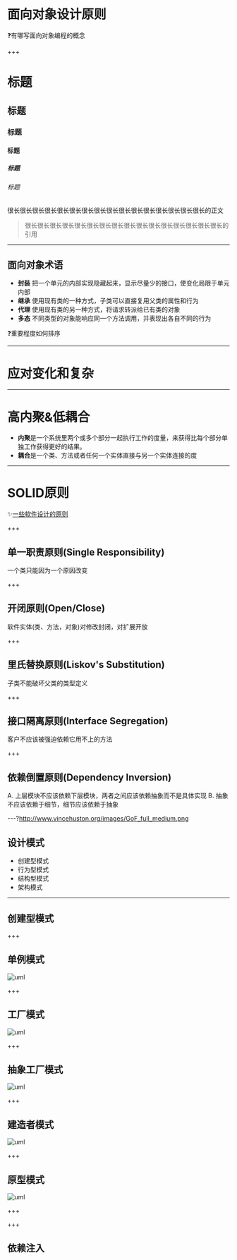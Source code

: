 
# 面向对象设计原则

❓有哪写面向对象编程的概念

+++
# 标题
## 标题
### 标题
#### 标题
##### 标题
###### 标题

很长很长很长很长很长很长很长很长很长很长很长很长很长很长很长很长的正文

> 很长很长很长很长很长很长很长很长很长很长很长很长很长很长很长很长的引用

---

## 面向对象术语

* **封装** 把一个单元的内部实现隐藏起来，显示尽量少的接口，使变化局限于单元内部
* **继承** 使用现有类的一种方式，子类可以直接复用父类的属性和行为
* **代理** 使用现有类的另一种方式，将请求转派给已有类的对象
* **多态** 不同类型的对象能响应同一个方法调用，并表现出各自不同的行为

❓重要程度如何排序

<!--
封装->委托->继承
继承的问题
-->

---

# 应对变化和复杂

---

# 高内聚&低耦合

* **内聚**是一个系统里两个或多个部分一起执行工作的度量，来获得比每个部分单独工作获得更好的结果。  
* **耦合**是一个类、方法或者任何一个实体直接与另一个实体连接的度

---

# SOLID原则

✨[一些软件设计的原则](http://coolshell.cn/articles/4535.html)

+++

## 单一职责原则(Single Responsibility)

一个类只能因为一个原因改变

<!--
代码重复，不同“方向”的变化
-->

+++

## 开闭原则(Open/Close)

软件实体(类、方法，对象)对修改封闭，对扩展开放

<!--
面向接口编程，组合由于继承(LSP)
-->

+++

## 里氏替换原则(Liskov's Substitution)

子类不能破坏父类的类型定义

<!--
继承关系的开闭原则，契约
-->

+++

## 接口隔离原则(Interface Segregation)

客户不应该被强迫依赖它用不上的方法

+++

## 依赖倒置原则(Dependency Inversion)

A. 上层模块不应该依赖下层模块，两者之间应该依赖抽象而不是具体实现
B. 抽象不应该依赖于细节，细节应该依赖于抽象

---?http://www.vincehuston.org/images/GoF_full_medium.png

## 设计模式

* 创建型模式
* 行为型模式
* 结构型模式
* 架构模式

---

## 创建型模式

+++

## 单例模式

![uml](https://www.tutorialspoint.com/design_pattern/images/singleton_pattern_uml_diagram.jpg)


+++

## 工厂模式

![uml](https://www.tutorialspoint.com/design_pattern/images/factory_pattern_uml_diagram.jpg)

+++

## 抽象工厂模式
![uml](https://www.tutorialspoint.com/design_pattern/images/abstractfactory_pattern_uml_diagram.jpg)

+++

## 建造者模式

![uml](https://www.tutorialspoint.com/design_pattern/images/builder_pattern_uml_diagram.jpg)

+++

## 原型模式

![uml](https://www.tutorialspoint.com/design_pattern/images/prototype_pattern_uml_diagram.jpg)

+++



+++

## 依赖注入

